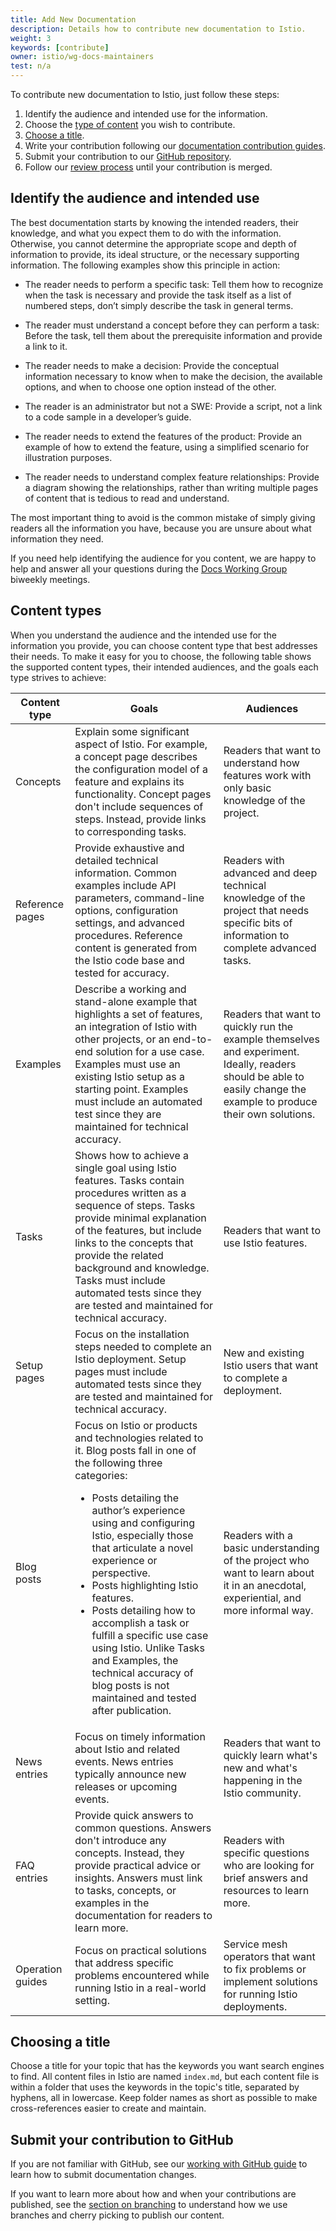 ```yaml
---
title: Add New Documentation
description: Details how to contribute new documentation to Istio.
weight: 3
keywords: [contribute]
owner: istio/wg-docs-maintainers
test: n/a
---
```


To contribute new documentation to Istio, just follow these steps:

1. Identify the audience and intended use for the information.
1. Choose the [type of content](#content-types) you wish to contribute.
1. [Choose a title](#choosing-a-title).
1. Write your contribution following our [documentation contribution guides](/pt-br/docs/releases/contribute).
1. Submit your contribution to our [GitHub repository](https://github.com/istio/istio.io).
1. Follow our [review process](/pt-br/docs/releases/contribute/review) until your contribution
   is merged.

## Identify the audience and intended use

The best documentation starts by knowing the intended readers, their knowledge,
and what you expect them to do with the information. Otherwise, you cannot
determine the appropriate scope and depth of information to provide, its ideal
structure, or the necessary supporting information. The following examples show
this principle in action:

- The reader needs to perform a specific task: Tell them how to recognize when
  the task is necessary and provide the task itself as a list of numbered steps,
  don’t simply describe the task in general terms.

- The reader must understand a concept before they can perform a task: Before
  the task, tell them about the prerequisite information and provide a link to
  it.

- The reader needs to make a decision: Provide the conceptual information
  necessary to know when to make the decision, the available options, and when
  to choose one option instead of the other.

- The reader is an administrator but not a SWE: Provide a script,
  not a link to a code sample in a developer’s guide.

- The reader needs to extend the features of the product: Provide an example of
  how to extend the feature, using a simplified scenario for illustration
  purposes.

- The reader needs to understand complex feature relationships: Provide a
  diagram showing the relationships, rather than writing multiple pages of
  content that is tedious to read and understand.

The most important thing to avoid is the common mistake of simply
giving readers all the information you have, because you are unsure about
what information they need.

If you need help identifying the audience for you content, we are happy to help
and answer all your questions during the [Docs Working Group](https://github.com/istio/community/blob/master/WORKING-GROUPS.md#istio-working-groups)
biweekly meetings.

## Content types

When you understand the audience and the intended use for the information you
provide, you can choose content type that best addresses their needs. To make it
easy for you to choose, the following table shows the supported content types,
their intended audiences, and the goals each type strives to achieve:

<table>
    <thead>
        <tr>
            <th>Content type</th>
            <th>Goals</th>
            <th>Audiences</th>
        </tr>
    </thead>
    <tr>
      <td>Concepts</td>
      <td>Explain some significant aspect of Istio. For example, a concept page
      describes the configuration model of a feature and explains its functionality.
      Concept pages don't include sequences of steps. Instead, provide links to
      corresponding tasks.</td>
      <td>Readers that want to understand how features work with only basic
      knowledge of the project.</td>
    </tr>
    <tr>
      <td>Reference pages</td>
      <td>Provide exhaustive and detailed technical information. Common examples
      include API parameters, command-line options, configuration settings, and
      advanced procedures. Reference content is generated from the Istio code
      base and tested for accuracy.
      </td>
      <td>Readers with advanced and deep technical knowledge of the project that
      needs specific bits of information to complete advanced tasks.</td>
    </tr>
    <tr>
      <td>Examples</td>
      <td>Describe a working and stand-alone example that highlights a set of
      features, an integration of Istio with other projects, or an end-to-end
      solution for a use case. Examples must use an existing Istio setup as a
      starting point. Examples must include an automated test since they are maintained for technical accuracy.
      </td>
      <td>Readers that want to quickly run the example themselves and
      experiment. Ideally, readers should be able to easily change the example
      to produce their own solutions.</td>
    </tr>
    <tr>
      <td>Tasks</td>
      <td>Shows how to achieve a single goal using Istio features. Tasks contain procedures written
      as a sequence of steps. Tasks provide minimal
      explanation of the features, but include links to the concepts that
      provide the related background and knowledge. Tasks must include automated
      tests since they are tested and maintained for technical accuracy.</td>
      <td>Readers that want to use Istio features.</td>
    </tr>
    <tr>
      <td>Setup pages</td>
      <td>Focus on the installation steps needed to complete an Istio
      deployment. Setup pages must include automated tests since they are tested and maintained for technical accuracy.
      </td>
      <td>New and existing Istio users that want to complete a deployment.</td>
    </tr>
    <tr>
      <td>Blog posts</td>
      <td>
        Focus on Istio or products and technologies related to it. Blog posts fall in one of the following three categories:
        <ul>
        <li>Posts detailing the author’s experience using and configuring Istio, especially those that articulate a novel experience or perspective.</li>
        <li>Posts highlighting Istio features.</li>
        <li>Posts detailing how to accomplish a task or fulfill a specific use case using Istio. Unlike Tasks and Examples, the technical accuracy of blog posts is not maintained and tested after publication.</li>
        </ul>
      </td>
      <td>Readers with a basic understanding of the project who want to learn
      about it in an anecdotal, experiential, and more informal way.</td>
    </tr>
    <tr>
      <td>News entries</td>
      <td>
        Focus on timely information about Istio and related events. News entries typically announce new releases or upcoming events.
      </td>
      <td>Readers that want to quickly learn what's new and what's happening in
      the Istio community.</td>
    </tr>
    <tr>
      <td>FAQ entries</td>
      <td>
        Provide quick answers to common questions. Answers don't introduce any
        concepts. Instead, they provide practical advice or insights. Answers
        must link to tasks, concepts, or examples in the documentation for readers to learn more.
      </td>
      <td>Readers with specific questions who are looking for brief answers and
      resources to learn more.</td>
    </tr>
    <tr>
      <td>Operation guides</td>
      <td>
        Focus on practical solutions that address specific problems encountered while running Istio in a real-world setting.
      </td>
      <td>Service mesh operators that want to fix problems or implement
      solutions for running Istio deployments.</td>
    </tr>
  </table>

## Choosing a title

Choose a title for your topic that has the keywords you want search engines to
find. All content files in Istio are named `index.md`, but each content file is
within a folder that uses the keywords in the topic's title,
separated by hyphens, all in lowercase. Keep folder names as short as possible
to make cross-references easier to create and maintain.

## Submit your contribution to GitHub

If you are not familiar with GitHub, see our [working with GitHub guide](/pt-br/docs/releases/contribute/github)
to learn how to submit documentation changes.

If you want to learn more about how and when your contributions are published,
see the [section on branching](/pt-br/docs/releases/contribute/github#branching-strategy) to understand
how we use branches and cherry picking to publish our content.
